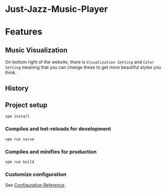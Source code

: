 # Just-Jazz-Music-Player

# Features

## Music Visualization

On  bottom right of the website, there is `Visualization Setting` and `Color Setting` meaning that you can change these to get more beautiful styles you think.

## History

## Project setup
```
npm install
```

### Compiles and hot-reloads for development
```
npm run serve
```

### Compiles and minifies for production
```
npm run build
```

### Customize configuration
See [Configuration Reference](https://cli.vuejs.org/config/).
